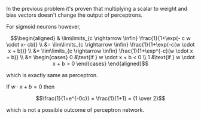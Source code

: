 In the previous problem it's proven that multiplying a scalar to weight and bias vectors doesn't change the output of perceptrons.

For sigmoid neurons however,

```math
\begin{aligned}
& \lim\limits_{c \rightarrow \infin} \frac{1}{1+\exp(- c w \cdot x- cb)} \\
&= \lim\limits_{c \rightarrow \infin} \frac{1}{1+\exp(-c(w \cdot x + b))} \\
&= \lim\limits_{c \rightarrow \infin} \frac{1}{1+\exp^{-c}(w \cdot x + b)} \\
&= \begin{cases}
   0 &\text{if } w \cdot x + b < 0 \\
   1 &\text{if } w \cdot x + b > 0
\end{cases}
\end{aligned}
```

which is exactly same as perceptron.

If $`w \cdot x + b = 0`$ then

```math
\frac{1}{1+e^{-0c}} = \frac{1}{1+1} = {1 \over 2}
```

which is not a possible outcome of perceptron network.